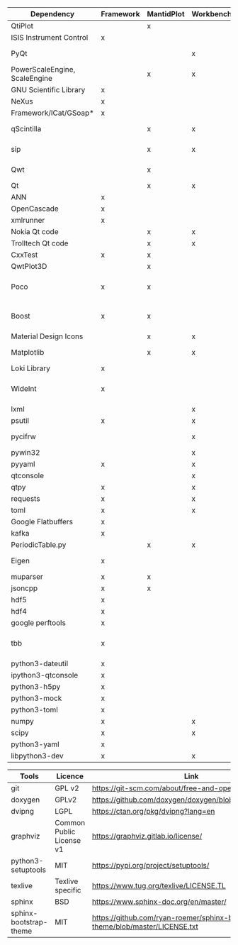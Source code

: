 
| Dependency                    | Framework | MantidPlot | Workbench | Licence                       | Link                                                                                                                      |
|-------------------------------|-----------|------------|-----------|-------------------------------|---------------------------------------------------------------------------------------------------------------------------|
| QtiPlot                       |           | x          |           | GPL v2+                       | https://github.com/mantidproject/mantid/blob/master/MantidPlot/src/ApplicationWindow.cpp                                  |
| ISIS Instrument Control       | x         |            |           | GPL                           | https://github.com/mantidproject/mantid/blob/master/Framework/LiveData/src/ISIS/DAE/idc.h                                 |
| PyQt                          |           |            | x         | GPL V3/Commercial             | https://riverbankcomputing.com/software/pyqt/intro                                                                        |
| PowerScaleEngine, ScaleEngine |           | x          | x         | GPL 2+                        | https://github.com/mantidproject/mantid/blob/master/qt/widgets/plotting/inc/MantidQtWidgets/Plotting/Qwt/ScaleEngine.h    |
| GNU Scientific Library        | x         |            |           | GPL V3                        | https://www.gnu.org/software/gsl/doc/html/gpl.html                                                                        |
| NeXus                         | x         |            |           | GPL v2                        | https://metadata.ftp-master.debian.org/changelogs//main/n/nexus/nexus_4.4.3-4_copyright                                   |
| Framework/ICat/GSoap*         | x         |            |           | GPL                           | https://github.com/mantidproject/mantid/blob/master/Framework/ICat/src/ICat3/GSoapGenerated/ICat3ICATPortBindingProxy.cpp |
| qScintilla                    |           | x          | x         | GPL V3/Commercial             | https://www.riverbankcomputing.com/software/qscintilla/intro                                                              |
| sip                           |           | x          | x         | SIP, GPL v2, GPL v3           | https://www.riverbankcomputing.com/software/sip/license                                                                   |
| Qwt                           |           | x          |           | Qwt License v1 (Like LGPL)    | https://qwt.sourceforge.io/qwtlicense.html                                                                                |
| Qt                            |           | x          | x         | (L)GPL v3                     | https://www.qt.io/licensing/                                                                                              |
| ANN                           | x         |            |           | LGPL                          | https://www.cs.umd.edu/~mount/ANN/                                                                                        |
| OpenCascade                   | x         |            |           | LGPL v2.1                     | https://www.opencascade.com/content/licensing                                                                             |
| xmlrunner                     | x         |            |           | LGPL                          | https://github.com/pycontribs/xmlrunner/blob/master/LICENSE                                                               |
| Nokia Qt code                 |           | x          | x         | LGPL                          | https://doc.qt.io/archives/qt-4.8/opensourceedition.html                                                                  |
| Trolltech Qt code             |           | x          | x         | LGPL                          | https://doc.qt.io/archives/3.3/opensourceedition.html                                                                     |
| CxxTest                       | x         | x          |           | LGPL                          | http://cxxtest.com/guide.html                                                                                             |
| QwtPlot3D                     |           | x          |           | zlib                          | http://qwtplot3d.sourceforge.net/web/navigation/license.txt                                                               |
| Poco                          | x         | x          |           | BOOST SOFTWARE LICENSE 1.0    | https://pocoproject.org/about.html                                                                                        |
| Boost                         | x         | x          |           | BOOST SOFTWARE LICENSE 1.0    | https://www.boost.org/users/license.html                                                                                  |
| Material Design Icons         |           | x          | x         | SIL                           | https://zavoloklom.github.io/material-design-iconic-font/license.html                                                     |
| Matplotlib                    |           | x          | x         | BSD Compatible                | https://matplotlib.org/users/license.html                                                                                 |
| Loki Library                  | x         |            |           | MIT                           | https://sourceforge.net/projects/loki-lib/                                                                                |
| WideInt                       | x         |            |           | BOOST SOFTWARE LICENSE 1.0    | https://github.com/mantidproject/mantid/blob/master/Framework/DataObjects/inc/MantidDataObjects/MortonIndex/WideInt.h     |
| lxml                          |           |            | x         | BSD                           | https://lxml.de/index.html#license                                                                                        |
| psutil                        | x         |            | x         | BSD                           | https://github.com/giampaolo/psutil/blob/master/LICENSE                                                                   |
| pycifrw                       |           |            | x         | Python 2 License              | https://bitbucket.org/jamesrhester/pycifrw/src/efd90c5e6dec7caf1e61fac68492a7fd66661d97/LICENSE?at=development            |
| pywin32                       |           |            | x         | Like MIT                      | https://github.com/SublimeText/Pywin32/blob/master/License.txt                                                            |
| pyyaml                        | x         |            | x         | MIT                           | https://github.com/yaml/pyyaml/blob/master/LICENSE                                                                        |
| qtconsole                     |           |            | x         | BSD                           | https://github.com/jupyter/qtconsole/blob/master/LICENSE                                                                  |
| qtpy                          | x         |            | x         | MIT                           | https://pypi.org/project/QtPy/                                                                                            |
| requests                      | x         |            | x         | Apache                        | https://github.com/psf/requests/blob/master/LICENSE                                                                       |
| toml                          | x         |            | x         | MIT                           | https://github.com/toml-lang/toml/blob/master/LICENSE                                                                     |
| Google Flatbuffers            | x         |            |           | Apache                        | https://github.com/google/flatbuffers/blob/master/LICENSE.txt                                                             |
| kafka                         | x         |            |           | apache-2.0                    | http://www.apache.org/licenses/                                                                                           |
| PeriodicTable.py              |           | x          | x         | Public Domain                 | https://pypi.org/project/periodictable/                                                                                   |
| Eigen                         | x         |            |           | Mozilla Public License        | http://eigen.tuxfamily.org/index.php?title=Main_Page#License                                                              |
| muparser                      | x         | x          |           | MIT                           | https://beltoforion.de/article.php?a=muparser                                                                             |
| jsoncpp                       | x         | x          |           | MIT                           | https://github.com/open-source-parsers/jsoncpp/blob/master/LICENSE                                                        |
| hdf5                          | x         |            |           | BSD style                     | https://support.hdfgroup.org/ftp/HDF5/releases/COPYING                                                                    |
| hdf4                          | x         |            |           | BSD style                     | https://support.hdfgroup.org/ftp/HDF/HDF_Current/src/unpacked/COPYING                                                     |
| google perftools              | x         |            |           | BSD                           | https://github.com/gperftools/gperftools/blob/master/COPYING                                                              |
| tbb                           | x         |            |           | dual: apache-2.0 and freeware | https://www.threadingbuildingblocks.org/faq-categories/licensing                                                          |
| python3-dateutil              | x         |            |           | Apache, v2                    | https://github.com/dateutil/dateutil/blob/master/LICENSE                                                                  |
| ipython3-qtconsole            | x         |            |           | BSD 3 clause                  | https://github.com/jupyter/qtconsole/blob/master/LICENSE                                                                  |
| python3-h5py                  | x         |            |           | h5Py license                  | http://docs.h5py.org/en/stable/licenses.html                                                                              |
| python3-mock                  | x         |            |           | BSD                           | https://github.com/testing-cabal/mock/blob/master/LICENSE.txt                                                             |
| python3-toml                  | x         |            |           | MIT                           | https://github.com/toml-lang/toml/blob/master/LICENSE                                                                     |
| numpy                         | x         |            | x         | numpy license                 | https://numpy.org/license.html                                                                                            |
| scipy                         | x         |            | x         | scipy licnese                 | https://www.scipy.org/scipylib/license.html                                                                               |
| python3-yaml                  | x         |            |           | CC-BY 2.0                     | https://github.com/yamlcss/yaml/blob/master/License.txt                                                                   |
| libpython3-dev                | x         |            | x         | Python License                | https://docs.python.org/3/license.html                                                                                    |


| Tools                         | Licence                       | Link                                                                                                                      |
|-------------------------------|-------------------------------|---------------------------------------------------------------------------------------------------------------------------|
| git                           | GPL v2                        | https://git-scm.com/about/free-and-open-source                                                                            |
| doxygen                       | GPLv2                         | https://github.com/doxygen/doxygen/blob/master/LICENSE                                                                    |
| dvipng                        | LGPL                          | https://ctan.org/pkg/dvipng?lang=en                                                                                       |
| graphviz                      | Common Public License v1      | https://graphviz.gitlab.io/license/                                                                                       |
| python3-setuptools            | MIT                           | https://pypi.org/project/setuptools/                                                                                      |
| texlive                       | Texlive specific              | https://www.tug.org/texlive/LICENSE.TL                                                                                    |
| sphinx                        | BSD                           | https://www.sphinx-doc.org/en/master/                                                                                     |
| sphinx-bootstrap-theme        | MIT                           | https://github.com/ryan-roemer/sphinx-bootstrap-theme/blob/master/LICENSE.txt                                             |

